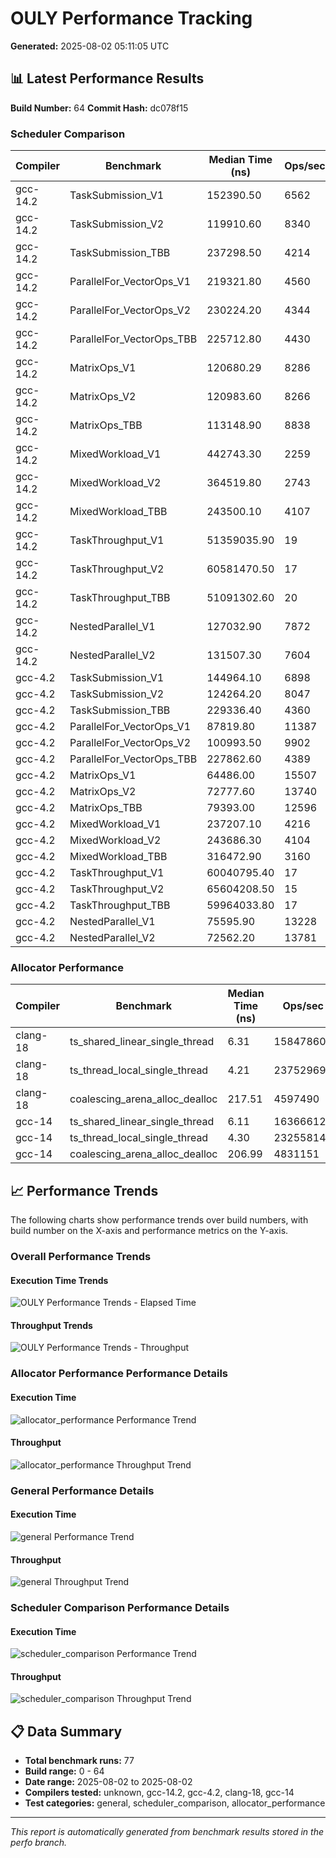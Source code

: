 # OULY Performance Tracking

**Generated:** 2025-08-02 05:11:05 UTC

## 📊 Latest Performance Results

**Build Number:** 64
**Commit Hash:** dc078f15

### Scheduler Comparison

| Compiler | Benchmark | Median Time (ns) | Ops/sec | Error % |
|----------|-----------|------------------|---------|---------|
| gcc-14.2 | TaskSubmission_V1 | 152390.50 | 6562 | 0.00 |
| gcc-14.2 | TaskSubmission_V2 | 119910.60 | 8340 | 0.00 |
| gcc-14.2 | TaskSubmission_TBB | 237298.50 | 4214 | 0.00 |
| gcc-14.2 | ParallelFor_VectorOps_V1 | 219321.80 | 4560 | 0.00 |
| gcc-14.2 | ParallelFor_VectorOps_V2 | 230224.20 | 4344 | 0.00 |
| gcc-14.2 | ParallelFor_VectorOps_TBB | 225712.80 | 4430 | 0.00 |
| gcc-14.2 | MatrixOps_V1 | 120680.29 | 8286 | 0.00 |
| gcc-14.2 | MatrixOps_V2 | 120983.60 | 8266 | 0.00 |
| gcc-14.2 | MatrixOps_TBB | 113148.90 | 8838 | 0.00 |
| gcc-14.2 | MixedWorkload_V1 | 442743.30 | 2259 | 0.00 |
| gcc-14.2 | MixedWorkload_V2 | 364519.80 | 2743 | 0.00 |
| gcc-14.2 | MixedWorkload_TBB | 243500.10 | 4107 | 0.00 |
| gcc-14.2 | TaskThroughput_V1 | 51359035.90 | 19 | 0.00 |
| gcc-14.2 | TaskThroughput_V2 | 60581470.50 | 17 | 0.00 |
| gcc-14.2 | TaskThroughput_TBB | 51091302.60 | 20 | 0.00 |
| gcc-14.2 | NestedParallel_V1 | 127032.90 | 7872 | 0.00 |
| gcc-14.2 | NestedParallel_V2 | 131507.30 | 7604 | 0.00 |
| gcc-4.2 | TaskSubmission_V1 | 144964.10 | 6898 | 0.00 |
| gcc-4.2 | TaskSubmission_V2 | 124264.20 | 8047 | 0.00 |
| gcc-4.2 | TaskSubmission_TBB | 229336.40 | 4360 | 0.00 |
| gcc-4.2 | ParallelFor_VectorOps_V1 | 87819.80 | 11387 | 0.00 |
| gcc-4.2 | ParallelFor_VectorOps_V2 | 100993.50 | 9902 | 0.00 |
| gcc-4.2 | ParallelFor_VectorOps_TBB | 227862.60 | 4389 | 0.00 |
| gcc-4.2 | MatrixOps_V1 | 64486.00 | 15507 | 0.00 |
| gcc-4.2 | MatrixOps_V2 | 72777.60 | 13740 | 0.00 |
| gcc-4.2 | MatrixOps_TBB | 79393.00 | 12596 | 0.00 |
| gcc-4.2 | MixedWorkload_V1 | 237207.10 | 4216 | 0.00 |
| gcc-4.2 | MixedWorkload_V2 | 243686.30 | 4104 | 0.00 |
| gcc-4.2 | MixedWorkload_TBB | 316472.90 | 3160 | 0.00 |
| gcc-4.2 | TaskThroughput_V1 | 60040795.40 | 17 | 0.00 |
| gcc-4.2 | TaskThroughput_V2 | 65604208.50 | 15 | 0.00 |
| gcc-4.2 | TaskThroughput_TBB | 59964033.80 | 17 | 0.00 |
| gcc-4.2 | NestedParallel_V1 | 75595.90 | 13228 | 0.00 |
| gcc-4.2 | NestedParallel_V2 | 72562.20 | 13781 | 0.00 |

### Allocator Performance

| Compiler | Benchmark | Median Time (ns) | Ops/sec | Error % |
|----------|-----------|------------------|---------|---------|
| clang-18 | ts_shared_linear_single_thread | 6.31 | 158478605 | 0.00 |
| clang-18 | ts_thread_local_single_thread | 4.21 | 237529691 | 0.00 |
| clang-18 | coalescing_arena_alloc_dealloc | 217.51 | 4597490 | 0.00 |
| gcc-14 | ts_shared_linear_single_thread | 6.11 | 163666121 | 0.00 |
| gcc-14 | ts_thread_local_single_thread | 4.30 | 232558140 | 0.00 |
| gcc-14 | coalescing_arena_alloc_dealloc | 206.99 | 4831151 | 0.00 |

## 📈 Performance Trends

The following charts show performance trends over build numbers, 
with build number on the X-axis and performance metrics on the Y-axis.

### Overall Performance Trends

#### Execution Time Trends
![OULY Performance Trends - Elapsed Time](ouly_performance_trends_elapsed.svg)

#### Throughput Trends
![OULY Performance Trends - Throughput](ouly_performance_trends_throughput.svg)

### Allocator Performance Performance Details

#### Execution Time
![allocator_performance Performance Trend](performance_trend_allocator_performance.svg)

#### Throughput
![allocator_performance Throughput Trend](throughput_trend_allocator_performance.svg)

### General Performance Details

#### Execution Time
![general Performance Trend](performance_trend_general.svg)

#### Throughput
![general Throughput Trend](throughput_trend_general.svg)

### Scheduler Comparison Performance Details

#### Execution Time
![scheduler_comparison Performance Trend](performance_trend_scheduler_comparison.svg)

#### Throughput
![scheduler_comparison Throughput Trend](throughput_trend_scheduler_comparison.svg)

## 📋 Data Summary

- **Total benchmark runs:** 77
- **Build range:** 0 - 64
- **Date range:** 2025-08-02 to 2025-08-02
- **Compilers tested:** unknown, gcc-14.2, gcc-4.2, clang-18, gcc-14
- **Test categories:** general, scheduler_comparison, allocator_performance

---
*This report is automatically generated from benchmark results stored in the perfo branch.*